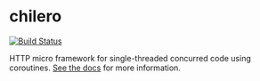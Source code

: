 # chilero

[![Build Status](https://travis-ci.org/dmonroy/chilero.svg?branch=master)](https://travis-ci.org/dmonroy/chilero)

HTTP micro framework for single-threaded concurred code using coroutines. [See the docs](https://chilero.readthedocs.io/) for more information.
